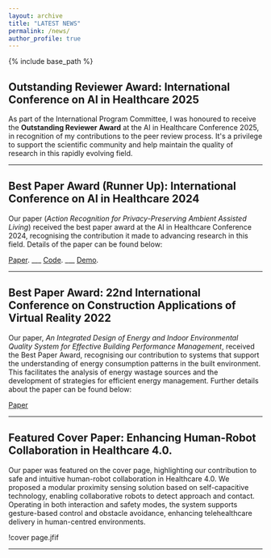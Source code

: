 ```yaml
---
layout: archive
title: "LATEST NEWS"
permalink: /news/
author_profile: true
---
```


{% include base_path %}

## Outstanding Reviewer Award: International Conference on AI in Healthcare 2025

As part of the International Program Committee, I was honoured to receive the **Outstanding Reviewer Award** at the AI in Healthcare Conference 2025, in recognition of my contributions to the peer review process. It's a privilege to support the scientific community and help maintain the quality of research in this rapidly evolving field.

---

## Best Paper Award (Runner Up): International Conference on AI in Healthcare 2024
Our paper (*Action Recognition for Privacy-Preserving Ambient Assisted Living*) received the best paper award at the AI in Healthcare Conference 2024, recognising the contribution it made to advancing research in this field. Details of the paper can be found below:

[Paper](https://doi.org/10.1007/978-3-031-67285-9_15).  ___ [Code](https://github.com/Gbouna/TD-GDSCN).  ___ [Demo](https://www.youtube.com/watch?v=FExfkhTpHJA).  

---

## Best Paper Award: 22nd International Conference on Construction Applications of Virtual Reality 2022

Our paper, *An Integrated Design of Energy and Indoor Environmental Quality System for Effective Building Performance Management*, received the Best Paper Award, recognising our contribution to systems that support the understanding of energy consumption patterns in the built environment. This facilitates the analysis of energy wastage sources and the development of strategies for efficient energy management. Further details about the paper can be found below:

[Paper](https://arxiv.org/abs/2503.23323)

---

## Featured Cover Paper: Enhancing Human-Robot Collaboration in Healthcare 4.0.

Our paper was featured on the cover page, highlighting our contribution to safe and intuitive human-robot collaboration in Healthcare 4.0. We proposed a modular proximity sensing solution based on self-capacitive technology, enabling collaborative robots to detect approach and contact. Operating in both interaction and safety modes, the system supports gesture-based control and obstacle avoidance, enhancing telehealthcare delivery in human-centred environments.

!cover page.jfif

---
